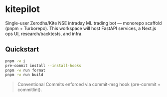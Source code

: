 # kitepilot

Single-user Zerodha/Kite NSE intraday ML trading bot — monorepo scaffold (pnpm + Turborepo). This workspace will host FastAPI services, a Next.js ops UI, research/backtests, and infra.

## Quickstart

```bash
pnpm -w i
pre-commit install --install-hooks
pnpm -w run format
pnpm -w run build
```

> Conventional Commits enforced via commit-msg hook (pre-commit + commitlint).
